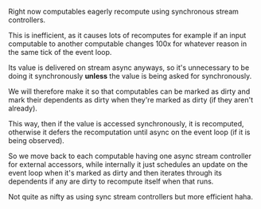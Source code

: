 Right now computables eagerly recompute using synchronous stream controllers.

This is inefficient, as it causes lots of recomputes for example if an input computable to another computable changes 100x for whatever
reason in the same tick of the event loop.

Its value is delivered on stream async anyways, so it's unnecessary to be doing it synchronously **unless** the value is being asked for synchronously.

We will therefore make it so that computables can be marked as dirty and mark their dependents as dirty when they're marked as dirty (if they aren't already).

This way, then if the value is accessed synchronously, it is recomputed, otherwise it defers the recomputation until async on the event loop (if it is being observed).

So we move back to each computable having one async stream controller for external accessors, while internally it just schedules an update on the event loop when it's marked as dirty and then iterates through its dependents if any are dirty to recompute itself when that runs.

Not quite as nifty as using sync stream controllers but more efficient haha.